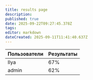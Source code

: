```yaml
---
title: results page
description: 
published: true
date: 2025-09-22T09:27:45.378Z
tags: 
editor: markdown
dateCreated: 2025-09-11T11:41:40.637Z
---
```


| Пользователи | Результаты |
|--------------|------------|
| Ilya | 67% |
| admin | 62% |